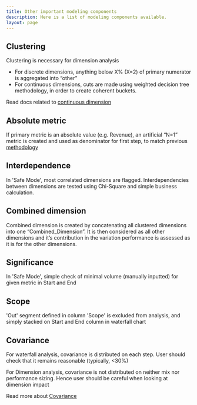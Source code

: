 ```yaml
---
title: Other important modeling components
description: Here is a list of modeling components available.
layout: page
---
```


## Clustering

Clustering is necessary for dimension analysis
* For discrete dimensions, anything below X% (X=2) of primary numerator is aggregated into “other”
* For continuous dimensions, cuts are made using weighted decision tree methodology, in order to create coherent buckets.

Read docs related to [continuous dimension]({{site.url}}{{site.baseurl}}/home/use_cases/marketing_continuous)

## Absolute metric

If primary metric is an absolute value (e.g. Revenue), an artificial “N=1” metric is created and used as denominator for first step, to match previous [methodology]({{site.url}}{{site.baseurl}}/core_app/header/input/metric_relation)

## Interdependence

In 'Safe Mode', most correlated dimensions are flagged. Interdependencies between dimensions are tested using Chi-Square and simple business calculation.

## Combined dimension

Combined dimension is created by concatenating all clustered dimensions into one “Combined_Dimension”. It is then considered as all other dimensions and it’s contribution in the variation performance is assessed as it is for the other dimensions.

## Significance

In 'Safe Mode', simple check of minimal volume (manually inputted) for given metric in Start and End

## Scope

'Out' segment defined in column 'Scope' is excluded from analysis, and simply stacked on Start and End column in waterfall chart

## Covariance

For waterfall analysis, covariance is distributed on each step. User should check that it remains reasonable (typically, <30%)

For Dimension analysis, covariance is not distributed on neither mix nor performance sizing. Hence user should be careful when looking at dimension impact

Read more about [Covariance]({{site.url}}{{site.baseurl}}/core_app/compare/model/waterfall/covariance)
